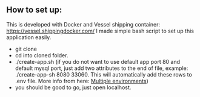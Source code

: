 
## How to set up:
This is developed with Docker and Vessel shipping container: https://vessel.shippingdocker.com/
I made simple bash script to set up this application easily.
- git clone
- cd into cloned folder.
- ./create-app.sh (if you do not want to use default app port 80 and default mysql port, just add two attributes to the end of file, example: ./create-app-sh 8080 33060. This will automatically add these rows to .env file. More info from here: [Multiple environments](https://vessel.shippingdocker.com/docs/everyday-usage/#multiple-environments))
- you should be good to go, just open localhost.
